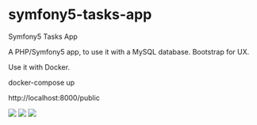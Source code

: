 # symfony5-tasks-app

Symfony5 Tasks App

A PHP/Symfony5 app, to use it with a MySQL database. Bootstrap for UX.

Use it with Docker.

docker-compose up

http://localhost:8000/public

<img src="https://i.imgur.com/dsYNeHe.png">
<img src="https://i.imgur.com/89c9TsA.png">
<img src="https://i.imgur.com/mGEEob1.png">

